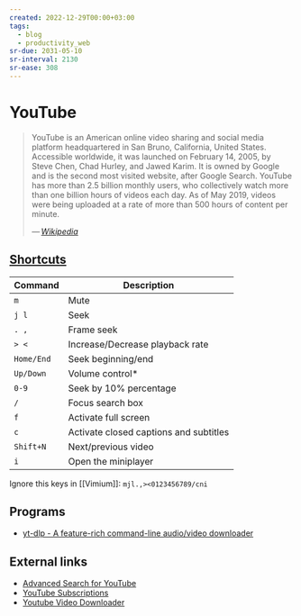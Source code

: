 ```yaml
---
created: 2022-12-29T00:00+03:00
tags:
  - blog
  - productivity_web
sr-due: 2031-05-10
sr-interval: 2130
sr-ease: 308
---
```


# YouTube

> YouTube is an American online video sharing and social media platform
> headquartered in San Bruno, California, United States. Accessible worldwide,
> it was launched on February 14, 2005, by Steve Chen, Chad Hurley, and Jawed
> Karim. It is owned by Google and is the second most visited website, after
> Google Search. YouTube has more than 2.5 billion monthly users, who
> collectively watch more than one billion hours of videos each day. As of May
> 2019, videos were being uploaded at a rate of more than 500 hours of content
> per minute.
>
> — <cite>[Wikipedia](https://en.wikipedia.org/wiki/YouTube)</cite>

## [Shortcuts](https://support.google.com/youtube/answer/7631406)

| Command    | Description                            |
| ---------- | -------------------------------------- |
| `m`        | Mute                                   |
| `j l`      | Seek                                   |
| `. ,`      | Frame seek                             |
| `> <`      | Increase/Decrease playback rate        |
| `Home/End` | Seek beginning/end                     |
| `Up/Down`  | Volume control*                        |
| `0-9`      | Seek by 10% percentage                 |
| `/`        | Focus search box                       |
| `f`        | Activate full screen                   |
| `c`        | Activate closed captions and subtitles |
| `Shift+N`  | Next/previous video                    |
| `i`        | Open the miniplayer                    |

Ignore this keys in [[Vimium]]: `mjl.,><0123456789/cni`

## Programs

- [yt-dlp - A feature-rich command-line audio/video downloader](https://github.com/yt-dlp/yt-dlp)

## External links

- [Advanced Search for YouTube](https://playlists.at/youtube/search/)
- [YouTube Subscriptions](https://www.youtube.com/feed/subscriptions)
- [Youtube Video Downloader](https://yt5s.biz/ru/)

